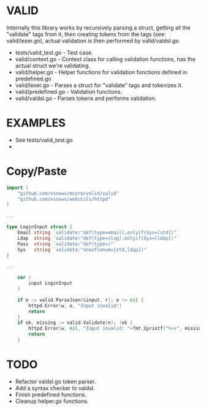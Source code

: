 # VALID
Internally this library works by recursively parsing a struct, getting all the "validate" tags from it,
then creating tokens from the tags (see: valid/lexer.go), actual validation is then performed by valid/valdsl.go

* tests/valid_test.go - Test case.
* valid/context.go    - Context class for calling validation functions, has the actual struct we're validating.
* valid/helper.go     - Helper functions for validation functions defined in predefined.go
* valid/lexer.go      - Parses a struct for "validate" tags and tokenizes it.
* valid/predefined.go - Validation functions.
* valid/valdsl.go     - Parses tokens and performs validation.

# EXAMPLES
* See tests/valid_test.go
* 

# Copy/Paste
```go
import (
	"github.com/xsnews/mcore/valid/valid"
	"github.com/xsnews/webutils/httpd"
)

...

type LoginInput struct {
	Email string `validate:"def(type=email),onlyif(Sys=[std])"`
	Ldap  string `validate:"def(type=slug),onlyif(Sys=[ldap])"`
	Pass  string `validate:"def(type=)"`
	Sys   string `validate:"oneof(enum=[std,ldap])"`
}

...

	var (
		input LoginInput
	)

	if e := valid.ParseJson(&input, r); e != nil {
		httpd.Error(w, e, "Input invalid")
		return
	}
	if ok, missing := valid.Validate(n); !ok {
		httpd.Error(w, nil, "Input invalid: "+fmt.Sprintf("%+v", missing))
		return
	}
```

# TODO
* Refactor valdsl.go token parser.
* Add a syntax checker to valdsl.
* Finish predefined functions.
* Cleanup helper.go functions.
